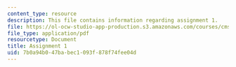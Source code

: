 ```yaml
---
content_type: resource
description: This file contains information regarding assignment 1.
file: https://ol-ocw-studio-app-production.s3.amazonaws.com/courses/cms-405-media-and-methods-seeing-and-expression-spring-2013/7b0a94b047babec1093f878f74fee04d_MITCMS_405S13_assignment1.pdf
file_type: application/pdf
resourcetype: Document
title: Assignment 1
uid: 7b0a94b0-47ba-bec1-093f-878f74fee04d
---
```

